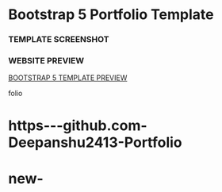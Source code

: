 # Bootstrap 5 Portfolio Template

### TEMPLATE SCREENSHOT

### WEBSITE PREVIEW 

[BOOTSTRAP 5 TEMPLATE PREVIEW ](https://bootstrap-5-website.netlify.app/)

folio
# https---github.com-Deepanshu2413-Portfolio
# new-
